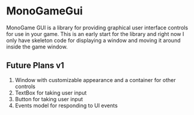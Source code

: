 # MonoGameGui
MonoGame GUI is a library for providing graphical user interface controls for use in your game. This is an early start for the library and right now I only have skeleton code for displaying a window and moving it around inside the game window.

## Future Plans v1

1. Window with customizable appearance and a container for other controls
2. TextBox for taking user input
3. Button for taking user input
4. Events model for responding to UI events
